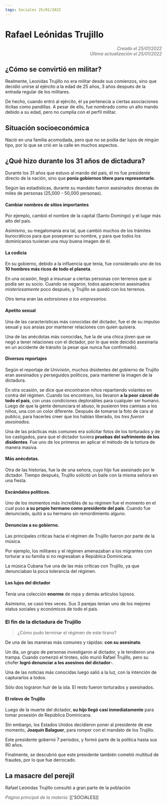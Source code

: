 ```yaml
---
tags: Sociales 25/01/2022
---
```


# Rafael Leónidas Trujillo
<div style="text-align: right; opacity: 0.7; font-style: italic;">Creado el 25/01/2022</div>
<div style="text-align: right; opacity: 0.7; font-style: italic;">Última actualización el 25/01/2022</div>


## ¿Cómo se convirtió en militar?

Realmente, Leonidas Trujillo no era militar desde sus comienzos, sino que decidió unirse al ejército a la edad de 25 años, 3 años después de la entrada regular de los militares.

De hecho, cuando entró al ejército, él ya pertenecía a ciertas asociaciones ilícitas como pandillas.
A pesar de ello, fue nombrado como un alto mando debido a su edad, pero no cumplía con el perfil militar.

## Situación socioeconómica

Nació en una familia acomodada, pero que no se podía dar lujos de ningún tipo, por lo que se crió en la calle en muchos aspectos.

## ¿Qué hizo durante los 31 años de dictadura?

Durante los 31 años que estuvo al mando del país, él no fue presidente directo de la nación, sino que **ponía gobiernos títere para representarlo**.

Según las estadísticas, durante su mandato fueron asesinados decenas de miles de personas (25,000 - 50,000 personas).

#### Cambiar nombres de sitios importantes

Por ejemplo, cambió el nombre de la capital (Santo Domingo) y el lugar más alto del país.

Asimismo, su megalomanía era tal, que cambió muchos de los trámites burocráticos para que poseyeran su nombre, y para que todos los dominicanos tuvieran una muy buena imagen de él.

#### La codicia

En su gobierno, debido a la influencia que tenía, fue considerado uno de los **10 hombres más ricos de todo el planeta**.

En una ocasión, llegó a insunuar a ciertas personas con terrenos que si podía ser su socio. Cuando se negaron, todos aparecieron asesinados *misteriosamente* poco después, y Trujillo se quedó con los terrenos.

Otro tema eran las *extorsiones a los empresarios*.

#### Apetito sexual

Una de las características más conocidas del dictador, fue el de su impulso sexual y sus ansias por mantener relaciones con quien quisiera.

Una de las anécdotas más conocidas, fue la de una chica jóven que se negó a tener relaciones con el dictador, por lo que este deicidió asesinarla en un accidente de tránsito (a pesar que nunca fue confirmado).

#### Diversos reportajes

Según el reportaje de Univisión, muchos disidentes del gobierno de Trujillo eran asesinados y perseguidos políticos, para mantener la imagen de la dictadura.

En otra ocasión, se dice que encontraron niños repartiendo volantes en contra del régimen. Cuando los encontraro, los llevaron **a la peor cárcel de todo el país**, con unas condiciones deplorables para cualquier ser humano.
Luego de que la gente denunciara el abuso, le pusieron tres camisas a los niños, una con un color diferente. Después de tomarse la foto de cara al publico, para hacerles creer que los habían liberado, *los tres fueron asesinados*.

Una de las prácticas más comunes era solicitar fotos de los torturados y de los castigados, para que el dictador tuviera **pruebas del sufrimiento de los disidentes**.
Fue uno de los primeros en aplicar el método de la tortura de manera masiva.

#### Más anécdotas.

Otra de las historias, fue la de una señora, cuyo hijo fue asesinado por le dictador.
Tiempo después, Trujillo solicitó un baile con la misma señora en una fiesta.

#### Escándalos políticos.

Uno de los momentos más increíbles de su régimen fue el momento en el cual puso **a su propio hermano como presidente del país**. Cuando fue denunciado, quitó a su hermano sin remordimiento alguno.


#### Denuncias a su gobierno.

Las principales críticas hacia el régimen de Trujillo fueron por parte de la música.

Por ejemplo, los militares y el régimen amenazaban a los migrantes con torturar a su familia si no regresaban a República Dominicana.

La música Cubana fue una de las más críticas con Trujillo, ya que denunciaban la poca tolerancia del régimen.

#### Los lujos del dictador

Tenía una colección **enorme** de ropa y demás artículos lujosos.

Asimismo, se casó tres veces. Sus 3 parejas tenían uno de los mejores status sociales y económicos de todo el país.

### El fin de la dictadura de Trujillo

> ¿Cómo pudo terminar el régimen de este tirano?

De una de las maneras más comunes y rápidas: **con su asesinato**.

Un día, un grupo de personas investigaron al dictador, y le tendieron una trampa. Cuando comenzó el tiroteo, sólo murió Rafael Trujillo, pero su chofer **logró denunciar a los asesinos del dictador**-.

Una de las noticias más conocidas luego salió a la luz, con la intención de capturarlos a todos.

Sólo dos lograron huir de la isla. El resto fueron torturados y asesinados.

#### El relevo de Trujillo

Luego de la muerte del dictador, **su hijo llegó casi inmediatamente** para tomar posesión de República Dominicana.

Sin embargo, los Estados Unidos decidieron poner al presidente de ese momento, **Joaquín Balaguer**, para romper con el mandato de los Trujillo.

Este presidente gobernó 7 períodos, y formó parte de la política hasta sus 90 años.

Finalmente, se descubrió que este presidente también cometió multitud de fraudes, por lo que fue derrocado. 

## La masacre del perejil

Rafael Leónidas Trujillo consultó a gran parte de la población

<span style="opacity: 0.7; font-style: italic;">Página principal de la materia:</span> [['SOCIALES]]